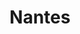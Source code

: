---
title: Nantes
date: 
draft: false

# descripcion
description : Rombos con nacar

materials: Plata 925

color: Plateado

dimensions: 1cm

code: 01-04-0129

type: "Aros"

categories: []

price: $2.180,00

price_eftvo: $1.850,00

# Images
# first image will be shown in the product page
images:
  # - image: "images/path_to_image"
  # La ubicacion de las imagenes es imagenes/Aros/Aros.Piedras/01-04-0129-nantes
  - image: "./images/aros/piedras/01-04-0129-rombos-con-nacar_a.jpeg"
  - image: "./images/aros/piedras/01-04-0129-rombos-con-nacar_b.jpeg"
---